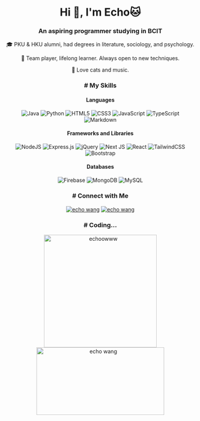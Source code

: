 <div align="center">
<h1>Hi 👋, I'm Echo🐱</h1>
<h3>An aspiring programmer studying in BCIT</h3>

🎓 PKU & HKU alumni, had degrees in literature, sociology, and psychology.

🌱 Team player, lifelong learner. Always open to new techniques.

🎵 Love cats and music.

<h3># My Skills</h3>
<h4>Languages</h4>

  
![Java](https://img.shields.io/badge/java-%23ED8B00.svg?style=for-the-badge&logo=openjdk&logoColor=white)
![Python](https://img.shields.io/badge/python-3670A0?style=for-the-badge&logo=python&logoColor=ffdd54)
![HTML5](https://img.shields.io/badge/html5-%23E34F26.svg?style=for-the-badge&logo=html5&logoColor=white)
![CSS3](https://img.shields.io/badge/css3-%231572B6.svg?style=for-the-badge&logo=css3&logoColor=white)
![JavaScript](https://img.shields.io/badge/javascript-%23323330.svg?style=for-the-badge&logo=javascript&logoColor=%23F7DF1E)
![TypeScript](https://img.shields.io/badge/typescript-%23007ACC.svg?style=for-the-badge&logo=typescript&logoColor=white)
![Markdown](https://img.shields.io/badge/markdown-%23000000.svg?style=for-the-badge&logo=markdown&logoColor=white)
<h4 >Frameworks and Libraries</h4>

![NodeJS](https://img.shields.io/badge/node.js-6DA55F?style=for-the-badge&logo=node.js&logoColor=white)
![Express.js](https://img.shields.io/badge/express.js-%23404d59.svg?style=for-the-badge&logo=express&logoColor=%2361DAFB)
![jQuery](https://img.shields.io/badge/jquery-%230769AD.svg?style=for-the-badge&logo=jquery&logoColor=white)
![Next JS](https://img.shields.io/badge/Next-black?style=for-the-badge&logo=next.js&logoColor=white)
![React](https://img.shields.io/badge/react-%2320232a.svg?style=for-the-badge&logo=react&logoColor=%2361DAFB)
![TailwindCSS](https://img.shields.io/badge/tailwindcss-%2338B2AC.svg?style=for-the-badge&logo=tailwind-css&logoColor=white)
![Bootstrap](https://img.shields.io/badge/Bootstrap-563D7C?style=for-the-badge&logo=bootstrap&logoColor=white)


<h4>Databases</h4>

![Firebase](https://img.shields.io/badge/firebase-%23039BE5.svg?style=for-the-badge&logo=firebase)
![MongoDB](https://img.shields.io/badge/MongoDB-%234ea94b.svg?style=for-the-badge&logo=mongodb&logoColor=white)
![MySQL](https://img.shields.io/badge/mysql-%2300f.svg?style=for-the-badge&logo=mysql&logoColor=white)


<h3># Connect with Me</h3>
<p>
<a href="https://linkedin.com/in/echo wang" target="blank"><img align="center" src="https://img.shields.io/badge/linkedin-%230077B5.svg?style=for-the-badge&logo=linkedin&logoColor=white" alt="echo wang" /></a>
<a href="https://discordapp.com/users/1036123996263026698" target="blank"><img align="center" src="https://img.shields.io/badge/Discord-%235865F2.svg?style=for-the-badge&logo=discord&logoColor=white" alt="echo wang" /></a>

<h3># Coding...</h3>

<p style="display:inline;">
  <img src="https://github-readme-stats.vercel.app/api/top-langs?username=echoowww&show_icons=true&locale=en&layout=compact&hide=css,scss" alt="echoowww" style="display:inline; width:300px" />
</p>
<a href="https://leetcode.com/EchooWww/" target="blank" style="display:inline;">
  <img align="center" src="https://leetcode-stats.vercel.app/api?username=EchooWww&theme=light" alt="echo wang" height="180" style="display:inline;width:340px" />
</a>

</div>
